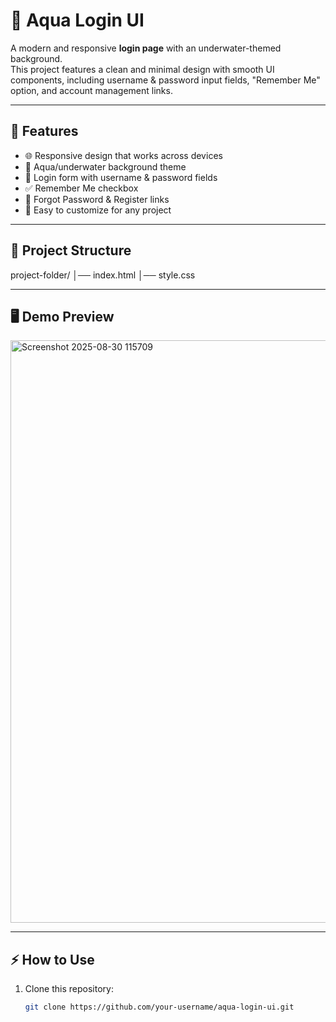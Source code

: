 # 🌊 Aqua Login UI

A modern and responsive **login page** with an underwater-themed background.  
This project features a clean and minimal design with smooth UI components, including username & password input fields, "Remember Me" option, and account management links.

---

## 🚀 Features
- 🌐 Responsive design that works across devices  
- 🎨 Aqua/underwater background theme  
- 🔑 Login form with username & password fields  
- ✅ Remember Me checkbox  
- 🔄 Forgot Password & Register links  
- 🧩 Easy to customize for any project  

---

## 📂 Project Structure
project-folder/
│── index.html
│── style.css

---

## 🖥️ Demo Preview
<img width="1910" height="932" alt="Screenshot 2025-08-30 115709" src="https://github.com/user-attachments/assets/72fc1e8c-3af2-4eef-ae7f-19a484a06470" />


---

## ⚡ How to Use
1. Clone this repository:
   ```bash
   git clone https://github.com/your-username/aqua-login-ui.git
